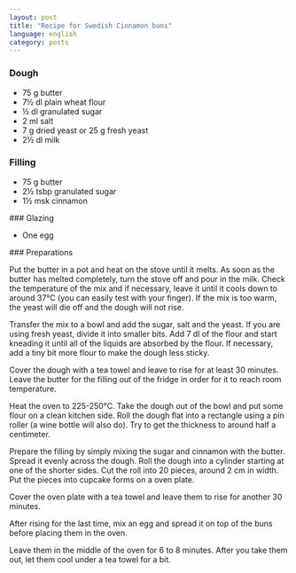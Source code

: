 ```yaml
---
layout: post
title: "Recipe for Swedish Cinnamon buns"
language: english
category: posts
---
```


### Dough
- 75 g butter
- 7½ dl plain wheat flour
- ½ dl granulated sugar
- 2 ml salt
- 7 g dried yeast or 25 g fresh yeast
- 2½ dl milk

### Filling
- 75 g butter
- 2½ tsbp granulated sugar
- 1½ msk cinnamon

### Glazing
- One egg

### Preparations

Put the butter in a pot and heat on the stove until it melts. As soon as the butter has melted completely, turn the stove off and pour in the milk. Check the temperature of the mix and if necessary, leave it until it cools down to around 37°C (you can easily test with your finger). If the mix is too warm, the yeast will die off and the dough will not rise.

Transfer the mix to a bowl and add the sugar, salt and the yeast. If you are using fresh yeast, divide it into smaller bits. Add 7 dl of the flour and start kneading it until all of the liquids are absorbed by the flour. If necessary, add a tiny bit more flour to make the dough less sticky.

Cover the dough with a tea towel and leave to rise for at least 30 minutes. Leave the butter for the filling out of the fridge in order for it to reach room temperature.

Heat the oven to 225-250°C. Take the dough out of the bowl and put some flour on a clean kitchen side. Roll the dough flat into a rectangle using a pin roller (a wine bottle will also do). Try to get the thickness to around half a centimeter.

Prepare the filling by simply mixing the sugar and cinnamon with the butter. Spread it evenly across the dough. Roll the dough into a cylinder starting at one of the shorter sides. Cut the roll into 20 pieces, around 2 cm in width. Put the pieces into cupcake forms on a oven plate.

Cover the oven plate with a tea towel and leave them to rise for another 30 minutes.

After rising for the last time, mix an egg and spread it on top of the buns before placing them in the oven.

Leave them in the middle of the oven for 6 to 8 minutes. After you take them out, let them cool under a tea towel for a bit.
